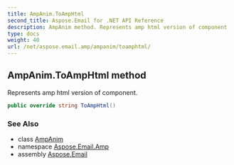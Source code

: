 ```yaml
---
title: AmpAnim.ToAmpHtml
second_title: Aspose.Email for .NET API Reference
description: AmpAnim method. Represents amp html version of component
type: docs
weight: 40
url: /net/aspose.email.amp/ampanim/toamphtml/
---
```

## AmpAnim.ToAmpHtml method

Represents amp html version of component.

```csharp
public override string ToAmpHtml()
```

### See Also

* class [AmpAnim](../)
* namespace [Aspose.Email.Amp](../../ampanim/)
* assembly [Aspose.Email](../../../)


